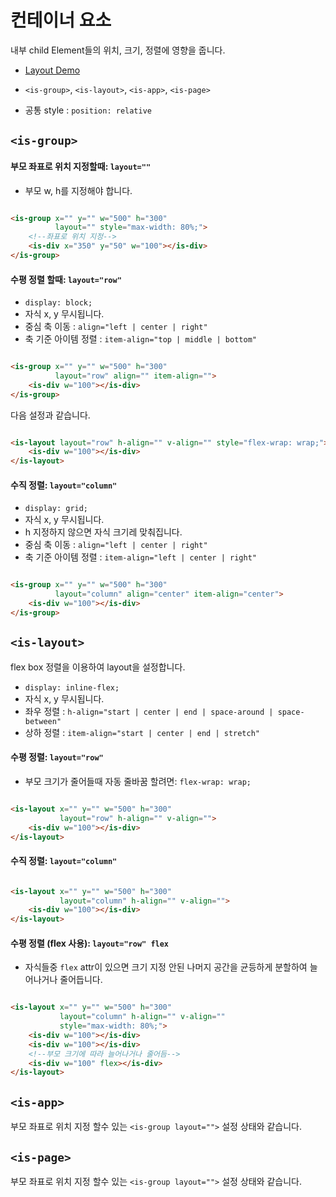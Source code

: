 # 컨테이너 요소

내부 child Element들의 위치, 크기, 정렬에 영향을 줍니다.

* [Layout Demo](../demo/layout.html)

* `<is-group>`, `<is-layout>`, `<is-app>`, `<is-page>`
* 공통 style : `position: relative`

## `<is-group>`

#### 부모 좌표로 위치 지정할때: `layout=""`

* 부모 w, h를 지정해야 합니다.

```html

<is-group x="" y="" w="500" h="300"
          layout="" style="max-width: 80%;">
    <!--좌표로 위치 지정-->
    <is-div x="350" y="50" w="100"></is-div>
</is-group>
```

#### 수평 정렬 할때: `layout="row"`

* `display: block;`
* 자식 x, y 무시됩니다.
* 중심 축 이동 : `align="left | center | right"`
* 축 기준 아이템 정렬 : `item-align="top | middle | bottom"`

```html

<is-group x="" y="" w="500" h="300"
          layout="row" align="" item-align="">
    <is-div w="100"></is-div>
</is-group>
```

다음 설정과 같습니다.

```html

<is-layout layout="row" h-align="" v-align="" style="flex-wrap: wrap;">
    <is-div w="100"></is-div>
</is-layout>
```

#### 수직 정렬: `layout="column"`

* `display: grid;`
* 자식 x, y 무시됩니다.
* h 지정하지 않으면 자식 크기레 맞춰집니다.
* 중심 축 이동 : `align="left | center | right"`
* 축 기준 아이템 정렬 : `item-align="left | center | right"`

```html

<is-group x="" y="" w="500" h="300"
          layout="column" align="center" item-align="center">
    <is-div w="100"></is-div>
</is-group>
```

## `<is-layout>`

flex box 정렬을 이용하여 layout을 설정합니다.

* `display: inline-flex;`
* 자식 x, y 무시됩니다.
* 좌우 정렬 : `h-align="start | center | end | space-around | space-between"`
* 상하 정렬 : `item-align="start | center | end | stretch"`

#### 수평 정렬: `layout="row"`

* 부모 크기가 줄어들때 자동 줄바꿈 할려면: `flex-wrap: wrap;`

```html

<is-layout x="" y="" w="500" h="300"
           layout="row" h-align="" v-align="">
    <is-div w="100"></is-div>
</is-layout>
```

#### 수직 정렬: `layout="column"`

```html

<is-layout x="" y="" w="500" h="300"
           layout="column" h-align="" v-align="">
    <is-div w="100"></is-div>
</is-layout>
```

#### 수평 정렬 (flex 사용): `layout="row" flex`

* 자식들중 `flex` attr이 있으면 크기 지정 안된 나머지 공간을 균등하게 분할하여 늘어나거나 줄어듭니다.

```html

<is-layout x="" y="" w="500" h="300"
           layout="column" h-align="" v-align=""
           style="max-width: 80%;">
    <is-div w="100"></is-div>
    <is-div w="100"></is-div>
    <!--부모 크기에 따라 늘어나거나 줄어듬-->
    <is-div w="100" flex></is-div>
</is-layout>
```

## `<is-app>`

부모 좌표로 위치 지정 할수 있는 `<is-group layout="">` 설정 상태와 같습니다.

## `<is-page>`

부모 좌표로 위치 지정 할수 있는 `<is-group layout="">` 설정 상태와 같습니다.












